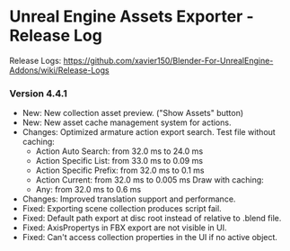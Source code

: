 # Unreal Engine Assets Exporter - Release Log
Release Logs: https://github.com/xavier150/Blender-For-UnrealEngine-Addons/wiki/Release-Logs

### Version 4.4.1
- New: New collection asset preview. ("Show Assets" button)
- New: New asset cache management system for actions.
- Changes: Optimized armature action export search.
    Test file without caching:
    - Action Auto Search: from 32.0 ms to 24.0 ms
    - Action Specific List: from 33.0 ms to 0.09 ms
    - Action Specific Prefix: from 32.0 ms to 0.1 ms
    - Action Current: from 32.0 ms to 0.005 ms
    Draw with caching:
    - Any: from 32.0 ms to 0.6 ms
- Changes: Improved translation support and performance.
- Fixed: Exporting scene collection produces script fail.
- Fixed: Default path export at disc root instead of relative to .blend file.
- Fixed: AxisPropertys in FBX export are not visible in UI.
- Fixed: Can't access collection properties in the UI if no active object.